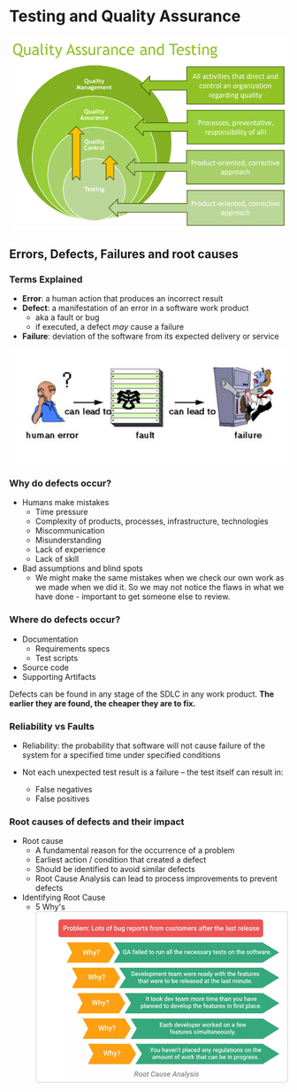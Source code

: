 # Testing and Quality Assurance
![image3.png](assets/image3.png)

## Errors, Defects, Failures and root causes
### Terms Explained
* **Error**: a human action that produces an incorrect result
* **Defect**: a manifestation of an error in a software work product
  * aka a fault or bug 
  * if executed, a defect _may_ cause a failure
* **Failure**: deviation of the software from its expected delivery or service

![image4.png](assets/image4.png)

### Why do defects occur?
* Humans make mistakes
  * Time pressure
  * Complexity of products, processes, infrastructure, technologies
  * Miscommunication
  * Misunderstanding
  * Lack of experience
  * Lack of skill
* Bad assumptions and blind spots
  * We might make the same mistakes when we check our own work as we made when we did it.
    So we may not notice the flaws in what we have done - important to get someone else to review.

### Where do defects occur?
* Documentation
  * Requirements specs
  * Test scripts
* Source code
* Supporting Artifacts

Defects can be found in any stage of the SDLC in any work product.
**The earlier they are found, the cheaper they are to fix.**

### Reliability vs Faults
* Reliability: the probability that software will not cause failure of the system
  for a specified time under specified conditions

* Not each unexpected test result is a failure – the test itself can result in:
  * False negatives
  * False positives

### Root causes of defects and their impact
* Root cause
  * A fundamental reason for the occurrence of a problem
  * Earliest action / condition that created a defect
  * Should be identified to avoid similar defects
  * Root Cause Analysis can lead to process improvements to prevent defects
* Identifying Root Cause
  * 5 Why's
![image5.png](assets/image5.png)
